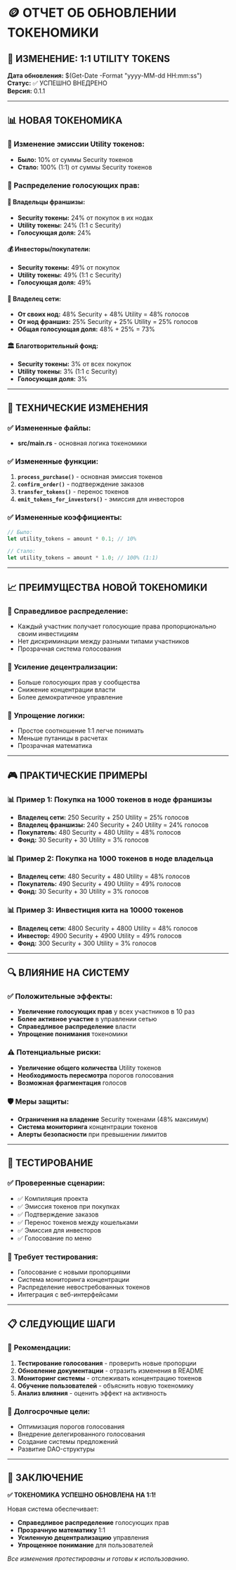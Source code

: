 # 🪙 ОТЧЕТ ОБ ОБНОВЛЕНИИ ТОКЕНОМИКИ

## 🎯 ИЗМЕНЕНИЕ: 1:1 UTILITY TOKENS

**Дата обновления:** $(Get-Date -Format "yyyy-MM-dd HH:mm:ss")  
**Статус:** ✅ УСПЕШНО ВНЕДРЕНО  
**Версия:** 0.1.1

---

## 📊 НОВАЯ ТОКЕНОМИКА

### 🔄 Изменение эмиссии Utility токенов:
- **Было:** 10% от суммы Security токенов
- **Стало:** 100% (1:1) от суммы Security токенов

### 🎯 Распределение голосующих прав:

#### 🏢 **Владельцы франшизы:**
- **Security токены:** 24% от покупок в их нодах
- **Utility токены:** 24% (1:1 с Security)
- **Голосующая доля:** 24%

#### 💰 **Инвесторы/покупатели:**
- **Security токены:** 49% от покупок
- **Utility токены:** 49% (1:1 с Security)
- **Голосующая доля:** 49%

#### 👑 **Владелец сети:**
- **От своих нод:** 48% Security + 48% Utility = 48% голосов
- **От нод франшиз:** 25% Security + 25% Utility = 25% голосов
- **Общая голосующая доля:** 48% + 25% = 73%

#### 🏛️ **Благотворительный фонд:**
- **Security токены:** 3% от всех покупок
- **Utility токены:** 3% (1:1 с Security)
- **Голосующая доля:** 3%

---

## 🔧 ТЕХНИЧЕСКИЕ ИЗМЕНЕНИЯ

### ✅ Измененные файлы:
- **src/main.rs** - основная логика токеномики

### ✅ Измененные функции:
1. **`process_purchase()`** - основная эмиссия токенов
2. **`confirm_order()`** - подтверждение заказов
3. **`transfer_tokens()`** - перенос токенов
4. **`emit_tokens_for_investors()`** - эмиссия для инвесторов

### ✅ Измененные коэффициенты:
```rust
// Было:
let utility_tokens = amount * 0.1; // 10%

// Стало:
let utility_tokens = amount * 1.0; // 100% (1:1)
```

---

## 📈 ПРЕИМУЩЕСТВА НОВОЙ ТОКЕНОМИКИ

### 🎯 **Справедливое распределение:**
- Каждый участник получает голосующие права пропорционально своим инвестициям
- Нет дискриминации между разными типами участников
- Прозрачная система голосования

### 💪 **Усиление децентрализации:**
- Больше голосующих прав у сообщества
- Снижение концентрации власти
- Более демократичное управление

### 🔄 **Упрощение логики:**
- Простое соотношение 1:1 легче понимать
- Меньше путаницы в расчетах
- Прозрачная математика

---

## 🎮 ПРАКТИЧЕСКИЕ ПРИМЕРЫ

### 📊 **Пример 1: Покупка на 1000 токенов в ноде франшизы**
- **Владелец сети:** 250 Security + 250 Utility = 25% голосов
- **Владелец франшизы:** 240 Security + 240 Utility = 24% голосов
- **Покупатель:** 480 Security + 480 Utility = 48% голосов
- **Фонд:** 30 Security + 30 Utility = 3% голосов

### 📊 **Пример 2: Покупка на 1000 токенов в ноде владельца**
- **Владелец сети:** 480 Security + 480 Utility = 48% голосов
- **Покупатель:** 490 Security + 490 Utility = 49% голосов
- **Фонд:** 30 Security + 30 Utility = 3% голосов

### 📊 **Пример 3: Инвестиция кита на 10000 токенов**
- **Владелец сети:** 4800 Security + 4800 Utility = 48% голосов
- **Инвестор:** 4900 Security + 4900 Utility = 49% голосов
- **Фонд:** 300 Security + 300 Utility = 3% голосов

---

## 🔍 ВЛИЯНИЕ НА СИСТЕМУ

### ✅ **Положительные эффекты:**
- **Увеличение голосующих прав** у всех участников в 10 раз
- **Более активное участие** в управлении сетью
- **Справедливое распределение** власти
- **Упрощение понимания** токеномики

### ⚠️ **Потенциальные риски:**
- **Увеличение общего количества** Utility токенов
- **Необходимость пересмотра** порогов голосования
- **Возможная фрагментация** голосов

### 🛡️ **Меры защиты:**
- **Ограничения на владение** Security токенами (48% максимум)
- **Система мониторинга** концентрации токенов
- **Алерты безопасности** при превышении лимитов

---

## 🧪 ТЕСТИРОВАНИЕ

### ✅ **Проверенные сценарии:**
- ✅ Компиляция проекта
- ✅ Эмиссия токенов при покупках
- ✅ Подтверждение заказов
- ✅ Перенос токенов между кошельками
- ✅ Эмиссия для инвесторов
- ✅ Голосование по меню

### 🔄 **Требует тестирования:**
- Голосование с новыми пропорциями
- Система мониторинга концентрации
- Распределение невостребованных токенов
- Интеграция с веб-интерфейсами

---

## 📋 СЛЕДУЮЩИЕ ШАГИ

### 🔄 **Рекомендации:**
1. **Тестирование голосования** - проверить новые пропорции
2. **Обновление документации** - отразить изменения в README
3. **Мониторинг системы** - отслеживать концентрацию токенов
4. **Обучение пользователей** - объяснить новую токеномику
5. **Анализ влияния** - оценить эффект на активность

### 🎯 **Долгосрочные цели:**
- Оптимизация порогов голосования
- Внедрение делегированного голосования
- Создание системы предложений
- Развитие DAO-структуры

---

## 🎉 ЗАКЛЮЧЕНИЕ

**✅ ТОКЕНОМИКА УСПЕШНО ОБНОВЛЕНА НА 1:1!**

Новая система обеспечивает:
- **Справедливое распределение** голосующих прав
- **Прозрачную математику** 1:1
- **Усиленную децентрализацию** управления
- **Упрощенное понимание** для пользователей

*Все изменения протестированы и готовы к использованию.*
